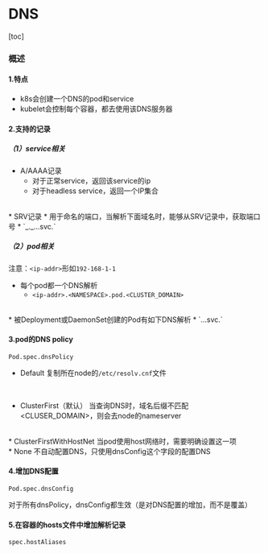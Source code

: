 # DNS
[toc]
### 概述
#### 1.特点
* k8s会创建一个DNS的pod和service
* kubelet会控制每个容器，都去使用该DNS服务器

#### 2.支持的记录

##### （1）service相关
* A/AAAA记录
  * 对于正常service，返回该service的ip
  * 对于headless service，返回一个IP集合
</br>
* SRV记录
  * 用于命名的端口，当解析下面域名时，能够从SRV记录中，获取端口号
    * `_<PORT_NAME>._<PORT_PROTOCOL>.<SVC_NAME>.<NAMESAPCE>.svc.<CLUSTER_DOMIAN>`

##### （2）pod相关
注意：`<ip-addr>`形如`192-168-1-1`
* 每个pod都一个DNS解析
  * `<ip-addr>.<NAMESPACE>.pod.<CLUSTER_DOMAIN>`
</br>
* 被Deployment或DaemonSet创建的Pod有如下DNS解析
  * `<ip-addr>.<DEPLOYMENT_NAME>.<NAMESPACE>.svc.<CLUSTER_DOMAIN>`


#### 3.pod的DNS policy
`Pod.spec.dnsPolicy`
* Default
复制所在node的`/etc/resolv.cnf`文件
</br>

* ClusterFirst（默认）
当查询DNS时，域名后缀不匹配<CLUSER_DOMAIN>，则会去node的nameserver
</br>
* ClusterFirstWithHostNet
当pod使用host网络时，需要明确设置这一项
</br>
* None
不自动配置DNS，只使用dnsConfig这个字段的配置DNS

#### 4.增加DNS配置
`Pod.spec.dnsConfig`

对于所有dnsPolicy，dnsConfig都生效（是对DNS配置的增加，而不是覆盖）

#### 5.在容器的hosts文件中增加解析记录
`spec.hostAliases`
